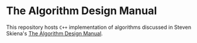 # The Algorithm Design Manual

This repository hosts `C++` implementation of algorithms discussed in Steven Skiena's [The Algorithm Design Manual](http://www.algorist.com/).

